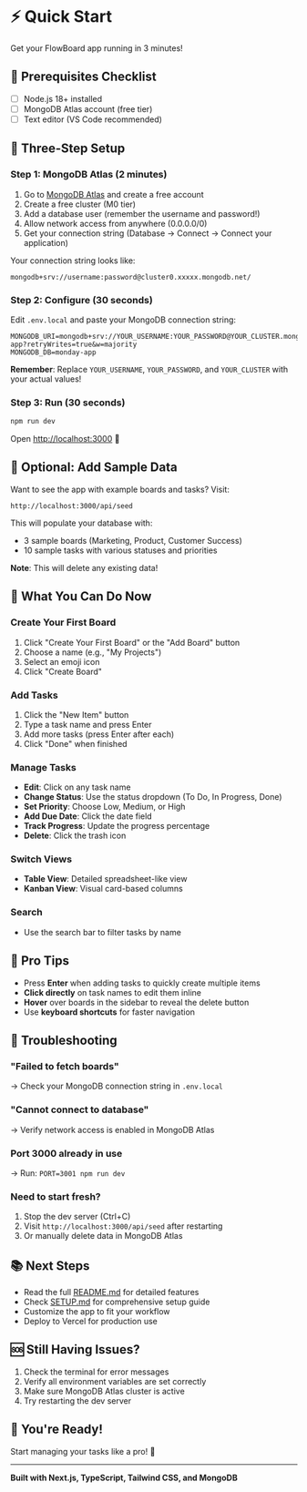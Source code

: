 # ⚡ Quick Start

Get your FlowBoard app running in 3 minutes!

## 🎯 Prerequisites Checklist

- [ ] Node.js 18+ installed
- [ ] MongoDB Atlas account (free tier)
- [ ] Text editor (VS Code recommended)

## 🚀 Three-Step Setup

### Step 1: MongoDB Atlas (2 minutes)

1. Go to [MongoDB Atlas](https://www.mongodb.com/cloud/atlas/register) and create a free account
2. Create a free cluster (M0 tier)
3. Add a database user (remember the username and password!)
4. Allow network access from anywhere (0.0.0.0/0)
5. Get your connection string (Database → Connect → Connect your application)

Your connection string looks like:
```
mongodb+srv://username:password@cluster0.xxxxx.mongodb.net/
```

### Step 2: Configure (30 seconds)

Edit `.env.local` and paste your MongoDB connection string:

```env
MONGODB_URI=mongodb+srv://YOUR_USERNAME:YOUR_PASSWORD@YOUR_CLUSTER.mongodb.net/monday-app?retryWrites=true&w=majority
MONGODB_DB=monday-app
```

**Remember**: Replace `YOUR_USERNAME`, `YOUR_PASSWORD`, and `YOUR_CLUSTER` with your actual values!

### Step 3: Run (30 seconds)

```bash
npm run dev
```

Open [http://localhost:3000](http://localhost:3000) 🎉

## 🎨 Optional: Add Sample Data

Want to see the app with example boards and tasks? Visit:

```
http://localhost:3000/api/seed
```

This will populate your database with:
- 3 sample boards (Marketing, Product, Customer Success)
- 10 sample tasks with various statuses and priorities

**Note**: This will delete any existing data!

## 📱 What You Can Do Now

### Create Your First Board
1. Click "Create Your First Board" or the "Add Board" button
2. Choose a name (e.g., "My Projects")
3. Select an emoji icon
4. Click "Create Board"

### Add Tasks
1. Click the "New Item" button
2. Type a task name and press Enter
3. Add more tasks (press Enter after each)
4. Click "Done" when finished

### Manage Tasks
- **Edit**: Click on any task name
- **Change Status**: Use the status dropdown (To Do, In Progress, Done)
- **Set Priority**: Choose Low, Medium, or High
- **Add Due Date**: Click the date field
- **Track Progress**: Update the progress percentage
- **Delete**: Click the trash icon

### Switch Views
- **Table View**: Detailed spreadsheet-like view
- **Kanban View**: Visual card-based columns

### Search
- Use the search bar to filter tasks by name

## 🎯 Pro Tips

- Press **Enter** when adding tasks to quickly create multiple items
- **Click directly** on task names to edit them inline
- **Hover** over boards in the sidebar to reveal the delete button
- Use **keyboard shortcuts** for faster navigation

## 🐛 Troubleshooting

### "Failed to fetch boards"
→ Check your MongoDB connection string in `.env.local`

### "Cannot connect to database"
→ Verify network access is enabled in MongoDB Atlas

### Port 3000 already in use
→ Run: `PORT=3001 npm run dev`

### Need to start fresh?
1. Stop the dev server (Ctrl+C)
2. Visit `http://localhost:3000/api/seed` after restarting
3. Or manually delete data in MongoDB Atlas

## 📚 Next Steps

- Read the full [README.md](README.md) for detailed features
- Check [SETUP.md](SETUP.md) for comprehensive setup guide
- Customize the app to fit your workflow
- Deploy to Vercel for production use

## 🆘 Still Having Issues?

1. Check the terminal for error messages
2. Verify all environment variables are set correctly
3. Make sure MongoDB Atlas cluster is active
4. Try restarting the dev server

## 🌟 You're Ready!

Start managing your tasks like a pro! 🚀

---

**Built with Next.js, TypeScript, Tailwind CSS, and MongoDB**

